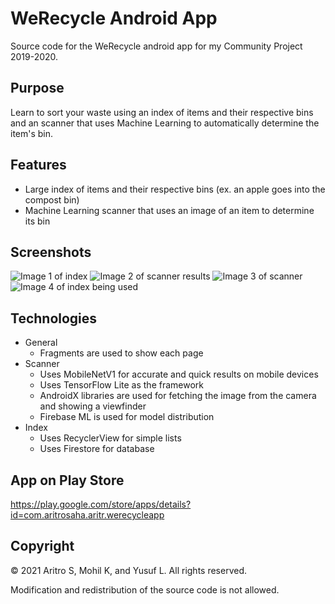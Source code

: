 # WeRecycle Android App
Source code for the WeRecycle android app for my Community Project 2019-2020.

## Purpose
Learn to sort your waste using an index of items and their respective bins and an scanner that uses Machine Learning to automatically determine the item's bin.

## Features
- Large index of items and their respective bins (ex. an apple goes into the compost bin)
- Machine Learning scanner that uses an image of an item to determine its bin

## Screenshots
![Image 1 of index](https://user-images.githubusercontent.com/29025984/113482566-30712680-946d-11eb-8921-50cb6085468f.png)
![Image 2 of scanner results](https://user-images.githubusercontent.com/29025984/113482579-45e65080-946d-11eb-820f-a9835ad25f8b.png)
![Image 3 of scanner](https://user-images.githubusercontent.com/29025984/113482586-526aa900-946d-11eb-9a08-982f5c3adf6f.png)
![Image 4 of index being used](https://user-images.githubusercontent.com/29025984/113482603-5f879800-946d-11eb-91de-3e0019a339af.png)

## Technologies
- General
  - Fragments are used to show each page
- Scanner
  - Uses MobileNetV1 for accurate and quick results on mobile devices
  - Uses TensorFlow Lite as the framework
  - AndroidX libraries are used for fetching the image from the camera and showing a viewfinder
  - Firebase ML is used for model distribution
- Index
  - Uses RecyclerView for simple lists
  - Uses Firestore for database

## App on Play Store
https://play.google.com/store/apps/details?id=com.aritrosaha.aritr.werecycleapp

## Copyright
© 2021 Aritro S, Mohil K, and Yusuf L. All rights reserved. 

Modification and redistribution of the source code is not allowed.  
